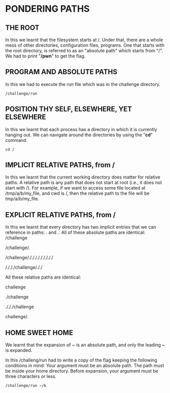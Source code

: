 # PONDERING PATHS 

## THE ROOT 

In this we learnt that the filesystem starts at /. Under that, there are a whole mess of other directories, configuration files, programs.
One that starts with the root directory, is referred to as an "absolute path" which starts from "/". We had to print "**/pwn**" to get the flag.

## PROGRAM AND ABSOLUTE PATHS

In this we had to execute the run file which was in the challenge directory.

```/challenge/run```

## POSITION THY SELF, ELSEWHERE, YET ELSEWHERE

In this we learnt that each process has a directory in which it is currently hanging out. We can navigate around the directories by using the "**cd**" command.

```cd /```

## IMPLICIT RELATIVE PATHS, from /

In this we learnt that the current working directory does matter for relative paths. A relative path is any path that does not start at root (i.e., it does not start with /).
For example, if we want to access some file located at /tmp/a/b/my_file, and cwd is /, then the relative path to the file will be tmp/a/b/my_file.

## EXPLICIT RELATIVE PATHS, from /

In this we learnt that every directory has two implicit entries that we can reference in paths: . and ..
All of these absolute paths are identical:
/challenge

/challenge/.

/challenge/./././././././././

/./././challenge/././

All these relative paths are identical:

challenge

./challenge

./././challenge

challenge/.

## HOME SWEET HOME 

We learnt that the expansion of ~ is an absolute path, and only the leading ~ is expanded.

In this /challeng/run had to write a copy of the flag keeping the following conditions in mind:
Your argument must be an absolute path.
The path must be inside your home directory.
Before expansion, your argument must be three characters or less.

```/challenge/run ~/k```


